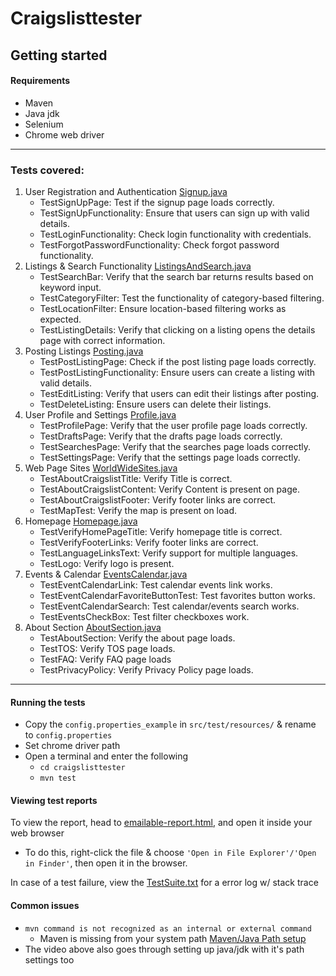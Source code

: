 # Craigslisttester

## Getting started

#### Requirements
  - Maven
  - Java jdk
  - Selenium
  - Chrome web driver

---
### Tests covered:
1. User Registration and Authentication [Signup.java](craigslisttester/src/test/java/fgcuvladtyler/Signup.java)
   - TestSignUpPage: Test if the signup page loads correctly.
   - TestSignUpFunctionality: Ensure that users can sign up with valid details.
   - TestLoginFunctionality: Check login functionality with credentials.
   - TestForgotPasswordFunctionality: Check forgot password functionality.
2. Listings & Search Functionality [ListingsAndSearch.java](craigslisttester/src/test/java/fgcuvladtyler/ListingsAndSearch.java)
   - TestSearchBar: Verify that the search bar returns results based on keyword input.
   - TestCategoryFilter: Test the functionality of category-based filtering.
   - TestLocationFilter: Ensure location-based filtering works as expected.
   - TestListingDetails: Verify that clicking on a listing opens the details page with correct information.
3. Posting Listings [Posting.java](craigslisttester/src/test/java/fgcuvladtyler/Posting.java)
   - TestPostListingPage: Check if the post listing page loads correctly.
   - TestPostListingFunctionality: Ensure users can create a listing with valid details.
   - TestEditListing: Verify that users can edit their listings after posting.
   - TestDeleteListing: Ensure users can delete their listings.
4. User Profile and Settings [Profile.java](craigslisttester/src/test/java/fgcuvladtyler/Profile.java)
   - TestProfilePage: Verify that the user profile page loads correctly.
   - TestDraftsPage: Verify that the drafts page loads correctly.
   - TestSearchesPage: Verify that the searches page loads correctly.
   - TestSettingsPage: Verify that the settings page loads correctly.
5. Web Page Sites [WorldWideSites.java](craigslisttester/src/test/java/fgcuvladtyler/WorldWideSites.java)
   - TestAboutCraigslistTitle: Verify Title is correct.
   - TestAboutCraigslistContent: Verify Content is present on page.
   - TestAboutCraigslistFooter: Verify footer links are correct.
   - TestMapTest: Verify the map is present on load.
6. Homepage [Homepage.java](craigslisttester/src/test/java/fgcuvladtyler/Homepage.java)
   - TestVerifyHomePageTitle: Verify homepage title is correct.
   - TestVerifyFooterLinks: Verify footer links are correct.
   - TestLanguageLinksText: Verify support for multiple languages.
   - TestLogo: Verify logo is present.
7. Events & Calendar [EventsCalendar.java](craigslisttester/src/test/java/fgcuvladtyler/EventsCalendar.java)
   - TestEventCalendarLink: Test calendar events link works.
   - TestEventCalendarFavoriteButtonTest: Test favorites button works.
   - TestEventCalendarSearch: Test calendar/events search works.
   - TestEventsCheckBox: Test filter checkboxes work.
8. About Section [AboutSection.java](craigslisttester/src/test/java/fgcuvladtyler/AboutSection.java)
   - TestAboutSection: Verify the about page loads.
   - TestTOS: Verify TOS page loads.
   - TestFAQ: Verify FAQ page loads
   - TestPrivacyPolicy: Verify Privacy Policy page loads.

---
#### Running the tests
- Copy the `config.properties_example` in `src/test/resources/` & rename to `config.properties`
- Set chrome driver path
- Open a terminal and enter the following
    - `cd craigslisttester`
    - `mvn test`

#### Viewing test reports
To view the report, head to [emailable-report.html](craigslisttester/target/surefire-reports/emailable-report.html), and open it inside your web browser
  - To do this, right-click the file & choose `'Open in File Explorer'/'Open in Finder'`, then open it in the browser.

In case of a test failure, view the [TestSuite.txt](craigslisttester/target/surefire-reports/TestSuite.txt) for a error log w/ stack trace

#### Common issues
  - `mvn command is not recognized as an internal or external command`
    - Maven is missing from your system path [Maven/Java Path setup](https://www.youtube.com/watch?v=RfCWg5ay5B0https://www.youtube.com/watch?v=RfCWg5ay5B0)
  - The video above also goes through setting up java/jdk with it's path settings too